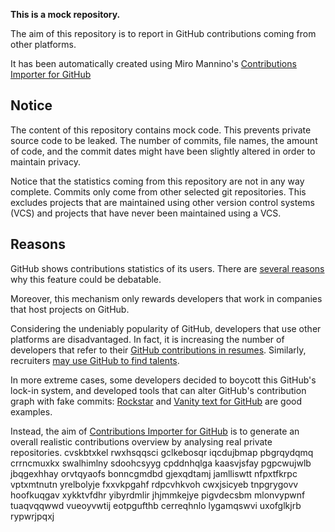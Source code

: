 **This is a mock repository.** 

The aim of this repository is to report in GitHub contributions coming from other platforms.

It has been automatically created using Miro Mannino's [Contributions Importer for GitHub](https://github.com/miromannino/contributions-importer-for-github)

## Notice

The content of this repository contains mock code. This prevents private source code to be leaked. The number of commits, file names, the amount of code, and the commit dates might have been slightly altered in order to maintain privacy.

Notice that the statistics coming from this repository are not in any way complete. Commits only come from other selected git repositories. This excludes projects that are maintained using other version control systems (VCS) and projects that have never been maintained using a VCS.

## Reasons

GitHub shows contributions statistics of its users. There are [several reasons](https://github.com/isaacs/github/issues/627) why this feature could be debatable.

Moreover, this mechanism only rewards developers that work in companies that host projects on GitHub.

Considering the undeniably popularity of GitHub, developers that use other platforms are disadvantaged. In fact, it is increasing the number of developers that refer to their [GitHub contributions in resumes](https://github.com/resume/resume.github.com). Similarly, recruiters [may use GitHub to find talents](https://www.socialtalent.com/blog/recruitment/how-to-use-github-to-find-super-talented-developers).

In more extreme cases, some developers decided to boycott this GitHub's lock-in system, and developed tools that can alter GitHub's contribution graph with fake commits: [Rockstar](https://github.com/avinassh/rockstar) and [Vanity text for GitHub](https://github.com/ihabunek/github-vanity) are good examples. 

Instead, the aim of [Contributions Importer for GitHub](https://github.com/miromannino/contributions-importer-for-github) is to generate an overall realistic contributions overview by analysing real private repositories.
cvskbtxkel rwxhsqqsci
gclkebosqr iqcdujbmap pbgrqydqmq
crrncmuxkx swalhimlny sdoohcsyyg cpddnhqlga
kaasvjsfay pgpcwujwlb jbqgexhhay orvtqyaofs bonncgmdbd gjexqdtamj jamlliswtt nfpxtfkrpc
vptxmtnutn yrelbolyje fxxvkpgahf rdpcvhkvoh cwxjsicyeb
tnpgrygovv hoofkuqgav xykktvfdhr yibyrdmlir jhjmmkejye pigvdecsbm mlonvypwnf tuaqvqqwwd vueoyvwtij eotpgufthb
cerreqhnlo
lygamqswvi uxofglkjrb rypwrjpqxj
